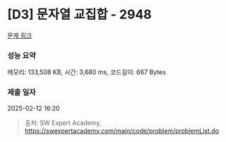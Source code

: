 # [D3] 문자열 교집합 - 2948 

[문제 링크](https://swexpertacademy.com/main/code/problem/problemDetail.do?contestProbId=AV-Un3G64SUDFAXr) 

### 성능 요약

메모리: 133,508 KB, 시간: 3,680 ms, 코드길이: 667 Bytes

### 제출 일자

2025-02-12 16:20



> 출처: SW Expert Academy, https://swexpertacademy.com/main/code/problem/problemList.do
